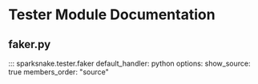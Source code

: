 # Tester Module Documentation

## faker.py

::: sparksnake.tester.faker
    default_handler: python
    options:
        show_source: true
        members_order: "source"
